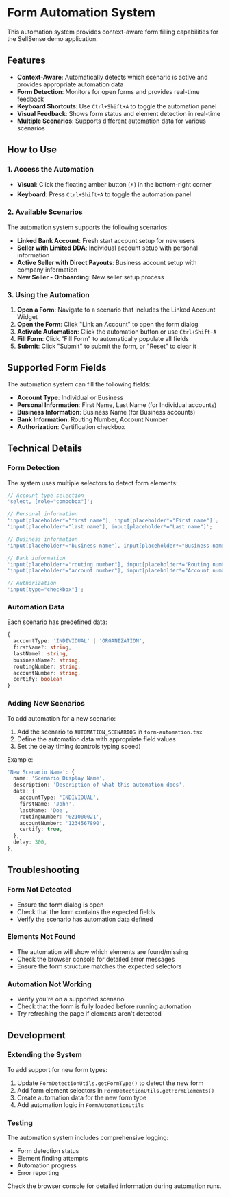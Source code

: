 # Form Automation System

This automation system provides context-aware form filling capabilities for the
SellSense demo application.

## Features

- **Context-Aware**: Automatically detects which scenario is active and provides
  appropriate automation data
- **Form Detection**: Monitors for open forms and provides real-time feedback
- **Keyboard Shortcuts**: Use `Ctrl+Shift+A` to toggle the automation panel
- **Visual Feedback**: Shows form status and element detection in real-time
- **Multiple Scenarios**: Supports different automation data for various
  scenarios

## How to Use

### 1. Access the Automation

- **Visual**: Click the floating amber button (⚡) in the bottom-right corner
- **Keyboard**: Press `Ctrl+Shift+A` to toggle the automation panel

### 2. Available Scenarios

The automation system supports the following scenarios:

- **Linked Bank Account**: Fresh start account setup for new users
- **Seller with Limited DDA**: Individual account setup with personal
  information
- **Active Seller with Direct Payouts**: Business account setup with company
  information
- **New Seller - Onboarding**: New seller setup process

### 3. Using the Automation

1. **Open a Form**: Navigate to a scenario that includes the Linked Account
   Widget
2. **Open the Form**: Click "Link an Account" to open the form dialog
3. **Activate Automation**: Click the automation button or use `Ctrl+Shift+A`
4. **Fill Form**: Click "Fill Form" to automatically populate all fields
5. **Submit**: Click "Submit" to submit the form, or "Reset" to clear it

## Supported Form Fields

The automation system can fill the following fields:

- **Account Type**: Individual or Business
- **Personal Information**: First Name, Last Name (for Individual accounts)
- **Business Information**: Business Name (for Business accounts)
- **Bank Information**: Routing Number, Account Number
- **Authorization**: Certification checkbox

## Technical Details

### Form Detection

The system uses multiple selectors to detect form elements:

```typescript
// Account type selection
'select, [role="combobox"]';

// Personal information
'input[placeholder*="first name"], input[placeholder*="First name"]';
'input[placeholder*="last name"], input[placeholder*="Last name"]';

// Business information
'input[placeholder*="business name"], input[placeholder*="Business name"]';

// Bank information
'input[placeholder*="routing number"], input[placeholder*="Routing number"]';
'input[placeholder*="account number"], input[placeholder*="Account number"]';

// Authorization
'input[type="checkbox"]';
```

### Automation Data

Each scenario has predefined data:

```typescript
{
  accountType: 'INDIVIDUAL' | 'ORGANIZATION',
  firstName?: string,
  lastName?: string,
  businessName?: string,
  routingNumber: string,
  accountNumber: string,
  certify: boolean
}
```

### Adding New Scenarios

To add automation for a new scenario:

1. Add the scenario to `AUTOMATION_SCENARIOS` in `form-automation.tsx`
2. Define the automation data with appropriate field values
3. Set the delay timing (controls typing speed)

Example:

```typescript
'New Scenario Name': {
  name: 'Scenario Display Name',
  description: 'Description of what this automation does',
  data: {
    accountType: 'INDIVIDUAL',
    firstName: 'John',
    lastName: 'Doe',
    routingNumber: '021000021',
    accountNumber: '1234567890',
    certify: true,
  },
  delay: 300,
},
```

## Troubleshooting

### Form Not Detected

- Ensure the form dialog is open
- Check that the form contains the expected fields
- Verify the scenario has automation data defined

### Elements Not Found

- The automation will show which elements are found/missing
- Check the browser console for detailed error messages
- Ensure the form structure matches the expected selectors

### Automation Not Working

- Verify you're on a supported scenario
- Check that the form is fully loaded before running automation
- Try refreshing the page if elements aren't detected

## Development

### Extending the System

To add support for new form types:

1. Update `FormDetectionUtils.getFormType()` to detect the new form
2. Add form element selectors in `FormDetectionUtils.getFormElements()`
3. Create automation data for the new form type
4. Add automation logic in `FormAutomationUtils`

### Testing

The automation system includes comprehensive logging:

- Form detection status
- Element finding attempts
- Automation progress
- Error reporting

Check the browser console for detailed information during automation runs.
